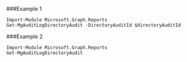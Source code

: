 ###Example 1
```
Import-Module Microsoft.Graph.Reports
Get-MgAuditLogDirectoryAudit -DirectoryAuditId $directoryAuditId
```
###Example 2
```
Import-Module Microsoft.Graph.Reports
Get-MgAuditLogDirectoryAudit
```
